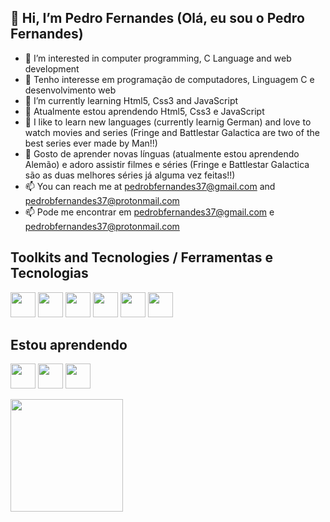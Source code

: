 ## 👋 Hi, I’m Pedro Fernandes (Olá, eu sou o Pedro Fernandes)
- 👀 I’m interested in computer programming, C Language and web development
- 👀 Tenho interesse em programação de computadores, Linguagem C e desenvolvimento web
- 🌱 I’m currently learning Html5, Css3 and JavaScript
- 🌱 Atualmente estou aprendendo Html5, Css3 e JavaScript
- 💞️ I like to learn new languages (currently learnig German) and love to watch movies and series (Fringe and Battlestar Galactica are two of the best series ever made by Man!!)
- 💞️ Gosto de aprender novas línguas (atualmente estou aprendendo Alemão) e adoro assistir filmes e séries (Fringe e Battlestar Galactica são as duas melhores séries já alguma vez feitas!!)
- 📫 You can reach me at pedrobfernandes37@gmail.com and pedrobfernandes37@protonmail.com
- 📫 Pode me encontrar em pedrobfernandes37@gmail.com e pedrobfernandes37@protonmail.com

## Toolkits and Tecnologies / Ferramentas e Tecnologias

<img loading="lazy" src="https://cdn.jsdelivr.net/gh/devicons/devicon@latest/icons/c/c-original.svg" width="40" height="40"/> <img loading="lazy" src="https://cdn.jsdelivr.net/gh/devicons/devicon@latest/icons/bash/bash-original.svg" width="40" height="40"/> <img loading="lazy" src="https://cdn.jsdelivr.net/gh/devicons/devicon@latest/icons/linux/linux-original.svg" width="40" height="40"/> <img loading="lazy" src="https://cdn.jsdelivr.net/gh/devicons/devicon@latest/icons/git/git-original.svg" width="40" height="40"/> <img loading="lazy" src="https://cdn.jsdelivr.net/gh/devicons/devicon@latest/icons/mysql/mysql-original.svg" width="40" height="40"/> <img loading="lazy" src="https://cdn.jsdelivr.net/gh/devicons/devicon@latest/icons/sqlite/sqlite-original-wordmark.svg" width="40" height="40"/> 

## Estou aprendendo

<img loading="lazy" src="https://cdn.jsdelivr.net/gh/devicons/devicon@latest/icons/html5/html5-original.svg" width="40" height="40"/>  <img loading="lazy" src="https://cdn.jsdelivr.net/gh/devicons/devicon@latest/icons/css3/css3-original.svg" width="40" height="40"/>  <img loading="lazy" src="https://cdn.jsdelivr.net/gh/devicons/devicon@latest/icons/javascript/javascript-original.svg" width="40" height="40"/>

<div>
<a href="https://github.com/pedrobfernandes">
<img loading="lazy" height="180em" src="https://github-readme-stats.vercel.app/api/top-langs/?username=pedrobfernandes&layout=compact&langs_count=7&theme=dracula"/>
</div>


<!---
pedrobfernandes/pedrobfernandes is a ✨ special ✨ repository because its `README.md` (this file) appears on your GitHub profile.
You can click the Preview link to take a look at your changes.
--->
